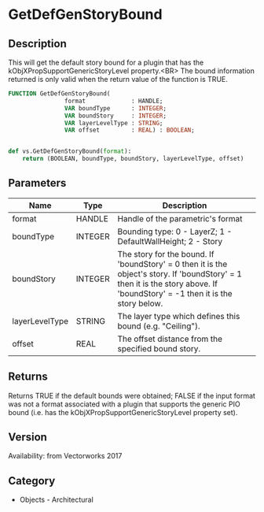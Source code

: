 # GetDefGenStoryBound

## Description
This will get the default story bound for a plugin that has the kObjXPropSupportGenericStoryLevel property.&lt;BR&gt;
The bound information returned is only valid when the return value of the function is TRUE.

```pascal
FUNCTION GetDefGenStoryBound(
				format             : HANDLE;
				VAR boundType      : INTEGER;
				VAR boundStory     : INTEGER;
				VAR layerLevelType : STRING;
				VAR offset         : REAL) : BOOLEAN;
```

```python

def vs.GetDefGenStoryBound(format):
    return (BOOLEAN, boundType, boundStory, layerLevelType, offset)
```

## Parameters
|Name|Type|Description|
|---|---|---|
|format|HANDLE|Handle of the parametric's format|
|boundType|INTEGER|Bounding type:  0 - LayerZ; 1 - DefaultWallHeight; 2 - Story|
|boundStory|INTEGER|The story for the bound. If 'boundStory' = 0 then it is the object's story. If 'boundStory' = 1 then it is the story above. If 'boundStory' = -1 then it is the story below.|
|layerLevelType|STRING|The layer type which defines this bound (e.g. &quot;Ceiling&quot;).|
|offset|REAL|The offset distance from the specified bound story.|

## Returns
Returns TRUE if the default bounds were obtained; FALSE if the input format was not a format associated with a plugin that supports the generic PIO bound (i.e. has the kObjXPropSupportGenericStoryLevel property set).

## Version
Availability: from Vectorworks 2017
## Category
* Objects - Architectural

